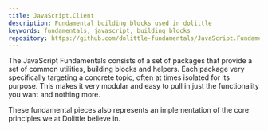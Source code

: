 ```yaml
---
title: JavaScript.Client
description: Fundamental building blocks used in dolittle
keywords: fundamentals, javascript, building blocks
repository: https://github.com/dolittle-fundamentals/JavaScript.Fundamentals
---
```

The JavaScript Fundamentals consists of a set of packages that provide a set of
common utilities, building blocks and helpers. Each package very specifically
targeting a concrete topic, often at times isolated for its purpose. This makes
it very modular and easy to pull in just the functionality you want and nothing
more.

These fundamental pieces also represents an implementation of the core principles
we at Dolittle believe in.
